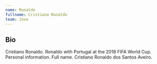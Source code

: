 ```yaml
---
name: Ronaldo
fullname: Cristiano Ronaldo
team: Juve
---
```


## Bio


Cristiano Ronaldo. Ronaldo with Portugal at the 2018 FIFA World Cup. Personal information. Full name. Cristiano Ronaldo dos Santos Aveiro.   
